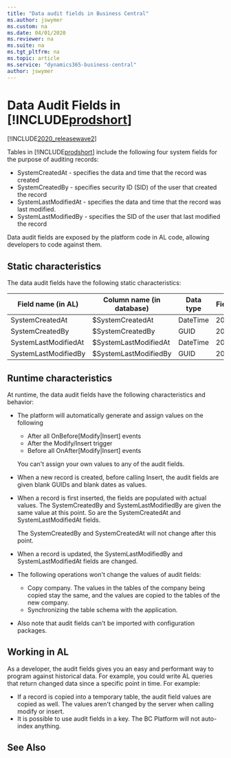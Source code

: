 ```yaml
---
title: "Data audit fields in Business Central"
ms.author: jswymer
ms.custom: na
ms.date: 04/01/2020
ms.reviewer: na
ms.suite: na
ms.tgt_pltfrm: na
ms.topic: article
ms.service: "dynamics365-business-central"
author: jswymer
---
```


# Data Audit Fields in [!INCLUDE[prodshort](includes/prodshort.md)]

[!INCLUDE[2020_releasewave2](../includes/2020_releasewave2.md)]

Tables in [!INCLUDE[prodshort](includes/prodshort.md)] include the following four system fields for the purpose of auditing records:

- SystemCreatedAt - specifies the data and time that the record was created
- SystemCreatedBy - specifies security ID (SID) of the user that created the record 
- SystemLastModifiedAt - specifies the data and time that the record was last modified.
- SystemLastModifiedBy - specifies the SID of the user that last modified the record

Data audit fields are exposed by the platform code in AL code, allowing developers to code against them.

## Static characteristics

The data audit fields have the following static characteristics:

|Field name (in AL) |Column name (in database)|Data type|Field number|
|----------------|----------------------|--------|------------|
|SystemCreatedAt|$SystemCreatedAt |DateTime|2000000001|
|SystemCreatedBy  |$SystemCreatedBy |GUID |2000000002|
|SystemLastModifiedAt|$SystemLastModifiedAt |DateTime|2000000003|
|SystemLastModifiedBy|$SystemLastModifiedBy |GUID|2000000004|

## Runtime characteristics

At runtime, the data audit fields have the following characteristics and behavior: 

-  The platform will automatically generate and assign values on the following  

   - After all OnBefore[Modify|Insert] events
   - After the Modify/Insert trigger 
   - Before all OnAfter[Modify|Insert] events

   You can't assign your own values to any of the audit fields.

- When a new record is created, before calling Insert, the audit fields are given blank GUIDs and blank dates as values.

- When a record is first inserted, the fields are populated with actual values. The SystemCreatedBy and SystemLastModifiedBy are given the same value at this point. So are the SystemCreatedAt and SystemLastModifiedAt fields.

    The SystemCreatedBy and SystemCreatedAt will not change after this point.

- When a record is updated, the SystemLastModifiedBy and SystemLastModifiedAt fields are changed.

- The following operations won't change the values of audit fields:

  - Copy company. The values in the tables of the company being copied stay the same, and the values are copied to the tables of the new company.
  - Synchronizing the table schema with the application.

- Also note that audit fields can't be imported with configuration packages.

## Working in AL

As a developer, the audit fields gives you an easy and performant way to program against historical data. For example, you could write AL queries that return changed data since a specific point in time. For example: 

  - If a record is copied into a temporary table, the audit field values are copied as well. The values aren't changed by the server when calling modify or insert.  
  - It is possible to use audit fields in a key. The BC Platform will not auto-index anything.

## See Also
 
